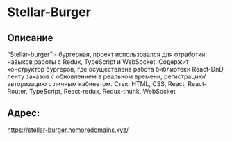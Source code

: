 # Stellar-Burger

## Описание
“Stellar-burger” - бургерная, проект использовался для отработки навыков работы с Redux, TypeScript и WebSocket. Содержит конструктор бургеров, где осуществлена работа библиотеки React-DnD, ленту заказов с обновлением в реальном времени, регистрацию/авторизацию с личным кабинетом.
Стек: HTML, CSS, React, React-Router, TypeScript, React-redux, Redux-thunk, WebSocket


## Адрес:
https://stellar-burger.nomoredomains.xyz/